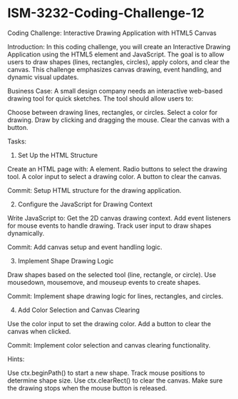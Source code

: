 # ISM-3232-Coding-Challenge-12
Coding Challenge: Interactive Drawing Application with HTML5 Canvas

Introduction:
In this coding challenge, you will create an Interactive Drawing Application using the HTML5 <canvas> element and JavaScript. The goal is to allow users to draw shapes (lines, rectangles, circles), apply colors, and clear the canvas. This challenge emphasizes canvas drawing, event handling, and dynamic visual updates.

Business Case:
A small design company needs an interactive web-based drawing tool for quick sketches. The tool should allow users to:

Choose between drawing lines, rectangles, or circles.
Select a color for drawing.
Draw by clicking and dragging the mouse.
Clear the canvas with a button.

Tasks:
1. Set Up the HTML Structure

Create an HTML page with:
A <canvas> element.
Radio buttons to select the drawing tool.
A color input to select a drawing color.
A button to clear the canvas.

Commit: Setup HTML structure for the drawing application.

2. Configure the JavaScript for Drawing Context

Write JavaScript to:
Get the 2D canvas drawing context.
Add event listeners for mouse events to handle drawing.
Track user input to draw shapes dynamically.

Commit: Add canvas setup and event handling logic.

3. Implement Shape Drawing Logic

Draw shapes based on the selected tool (line, rectangle, or circle).
Use mousedown, mousemove, and mouseup events to create shapes.

Commit: Implement shape drawing logic for lines, rectangles, and circles.

4. Add Color Selection and Canvas Clearing

Use the color input to set the drawing color.
Add a button to clear the canvas when clicked.

Commit: Implement color selection and canvas clearing functionality.

Hints:

Use ctx.beginPath() to start a new shape.
Track mouse positions to determine shape size.
Use ctx.clearRect() to clear the canvas.
Make sure the drawing stops when the mouse button is released.
